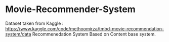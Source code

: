 # Movie-Recommender-System
Dataset taken from Kaggle : https://www.kaggle.com/code/methoomirza/tmbd-movie-recommendation-system/data
Recommenedation System Based on Content base system.
